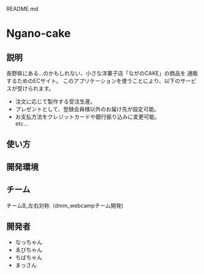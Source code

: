 README.md  
  
# Ngano-cake  


## 説明

長野県にある…のかもしれない、小さな洋菓子店「ながのCAKE」の商品を
通販するためのECサイト。
このアプリケーションを使うことにより、以下のサービスが受けられます。

- 注文に応じて製作する受注生産。  
- プレゼントとして、登録会員様以外のお届け先が設定可能。  
- お支払方法をクレジットカードや銀行振り込みに変更可能。  
etc...  

## 使い方
  
## 開発環境
  
## チーム
チームB_左右対称（dmm_webcampチーム開発)  

## 開発者
- なっちゃん  
- ゑびちゃん  
- ちばちゃん  
- まっさん  
